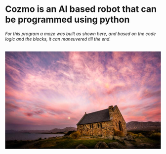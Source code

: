# Cozmo is an AI based robot that can be programmed using python
###### For this program a maze was built as shown here, and based on the code logic and the blocks, it can maneuvered till the end. 
![GitHub Logo](/5MBPIC.jpg)
